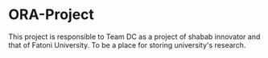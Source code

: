 # ORA-Project
This project is responsible to Team DC as a project of shabab innovator and that of Fatoni University. To be a place for storing university's research.
